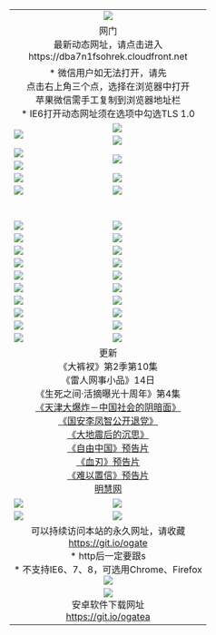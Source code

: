 ﻿<table>
  <tr></tr>
  <tr><td colspan=2 align=center><img src="https://cloud.githubusercontent.com/assets/11880933/13434984/f430fae2-e012-11e5-814f-c2df1e82b247.jpg" /></td></tr>
  <tr><td colspan=2 align=center>网门<br>最新动态网址，请点击进入
<br>https://dba7n1fsohrek.cloudfront.net
    </td>
  </tr>
  <tr>
    <td colspan=2 align=center>* 微信用户如无法打开，请先<br>点击右上角三个点，选择在浏览器中打开<br>苹果微信需手工复制到浏览器地址栏
    <br>* IE6打开动态网址须在选项中勾选TLS 1.0</td>
  </tr>
  <tr>
    <td rowspan=2><a href="https://dba7n1fsohrek.cloudfront.net/ogUP.aspx?name=11DKC.mp4&list=11DKC" target="_blank"><img src="https://dba7n1fsohrek.cloudfront.net/Up/11DKC1.jpg" /></a></td> 
    <td><div><a href="https://dba7n1fsohrek.cloudfront.net/ogUP.aspx?name=LRWS.mp4&list=LRWS" target="_blank"><img src="https://dba7n1fsohrek.cloudfront.net/Up/LRWS.jpg" /></a></td>
   </tr>
  <tr>
    <td><a href="https://dba7n1fsohrek.cloudfront.net/ogNiceVedio.aspx" target="_blank"><img src="https://dba7n1fsohrek.cloudfront.net/Up/11TGKDY.jpg" /></a></td>
  </tr>
  <tr>
    <td><a href="https://dba7n1fsohrek.cloudfront.net/ogUP.aspx?name=JQR.mp4&count=2" target="_blank"><img src="https://dba7n1fsohrek.cloudfront.net/Up/JQR.jpg" /></a></td>   
    <td rowspan=2><a href="https://dba7n1fsohrek.cloudfront.net/ogUP.aspx?name=JP.mp4&count=9" target="_blank"><img src="https://dba7n1fsohrek.cloudfront.net/Up/JP.jpg" /></td>
  </tr>
  <tr>
    <td><a href="https://dba7n1fsohrek.cloudfront.net/ogUP.aspx?name=WH.mp4" target="_blank"><img src="https://dba7n1fsohrek.cloudfront.net/Up/WH.jpg" /></a></td>
  </tr>
  <tr>
    <td><a href="https://dba7n1fsohrek.cloudfront.net/ogUP.aspx?name=SSZJ.mp4&list=SSZJ" target="_blank"><img src="https://dba7n1fsohrek.cloudfront.net/Up/SSZJ.jpg" /></a></td>
    <td><a href="https://dba7n1fsohrek.cloudfront.net/ogUP.aspx?name=1XQK.mp4&count=13" target="_blank"><img src="https://dba7n1fsohrek.cloudfront.net/Up/1XQK.jpg" /></a</td>
  </tr>
  <tr>
    <td><a href="https://dba7n1fsohrek.cloudfront.net/ogUP.aspx?name=ZY.mp4&count=2015:16" target="_blank"><img src="https://dba7n1fsohrek.cloudfront.net/Up/ZY.jpg" /></a</td>
    <td><a href="https://dba7n1fsohrek.cloudfront.net/ogUP.aspx?name=XTFY.mp4&count=B:2,A:24" target="_blank"><img src="https://dba7n1fsohrek.cloudfront.net/Up/XTFY.jpg" /></a></td>
  </tr>
  <!--tr>
    <td><a href="https://dba7n1fsohrek.cloudfront.net/ogUP.aspx?name=1LYF.mp4&count=2" target="_blank"><img src="https://cloud.githubusercontent.com/assets/11880933/13720279/6f16eb48-e83f-11e5-9556-90e9d1e24d09.jpg" /></a></td>
    <td><a href="https://dba7n1fsohrek.cloudfront.net/ogUP.aspx?name=1ZGC.mp4&count=6" target="_blank"><img src="https://cloud.githubusercontent.com/assets/11880933/13720281/7e0c9044-e83f-11e5-915d-d63d593fef21.jpg" /></a></td>
  </tr>
  <tr>
    <td><a href="https://dba7n1fsohrek.cloudfront.net/ogUP.aspx?name=1ZKM.mp4&count=3&current=3" target="_blank"><img src="https://cloud.githubusercontent.com/assets/11880933/13720283/858f1954-e83f-11e5-800b-94708d4ce09e.jpg" /></a></td>  
    <td><a href="https://dba7n1fsohrek.cloudfront.net/ogUP.aspx?name=1WWY.mp4&count=6&current=6" target="_blank"><img src="https://cloud.githubusercontent.com/assets/11880933/13720286/8fb0ffa6-e83f-11e5-8873-bfd1abd9ad97.jpg" /></a></td>
  </tr>
  <tr>
    <td><a href="https://dba7n1fsohrek.cloudfront.net/ogUP.aspx?name=10JGY.mp4&count=3" target="_blank"><img src="https://cloud.githubusercontent.com/assets/11880933/13720287/99e41986-e83f-11e5-9be2-70cc7ff44cf6.jpg" /></a></td>
    <td><a href="https://dba7n1fsohrek.cloudfront.net/ogUP.aspx?name=10CYS.mp4&count=2" target="_blank"><img src="https://cloud.githubusercontent.com/assets/11880933/13720292/a531a128-e83f-11e5-88ec-42f8d394e971.jpg" /></a></td>
  </tr-->
  <tr height="40">
  </tr>
  <tr>
    <td><a href="https://dba7n1fsohrek.cloudfront.net/ogUP.aspx?name=4SQQ.mp4&list=4SQQ" target="_blank"><img src="https://dba7n1fsohrek.cloudfront.net/Up/4SQQ0.jpg"/></a></td>
    <td><a href="https://dba7n1fsohrek.cloudfront.net/ogUP.aspx?name=4SHQ.mp4&list=4SHQ" target="_blank"><img src="https://dba7n1fsohrek.cloudfront.net/Up/4SHQ0.jpg"/></a></td>
  </tr>
  <tr>
    <td><a href="https://dba7n1fsohrek.cloudfront.net/ogUP.aspx?name=4SZG.mp4&list=4SZG" target="_blank"><img src="https://dba7n1fsohrek.cloudfront.net/Up/4SZG0.jpg"/></a></td>
    <td><a href="https://dba7n1fsohrek.cloudfront.net/ogUP.aspx?name=4SDJ.mp4&list=4SDJ" target="_blank"><img src="https://dba7n1fsohrek.cloudfront.net/Up/4SDJ0.jpg"/></a></td>
  </tr>
  <tr>
    <td><a href="https://dba7n1fsohrek.cloudfront.net/ogUP.aspx?name=4SGX.mp4&list=4SGX" target="_blank"><img src="https://dba7n1fsohrek.cloudfront.net/Up/4SGX0.jpg"/></a></td>
    <td><a href="https://dba7n1fsohrek.cloudfront.net/ogUP.aspx?name=4SHD.mp4&list=4SHD" target="_blank"><img src="https://dba7n1fsohrek.cloudfront.net/Up/4SHD0.jpg"/></a></td>
  </tr>
  <tr>
    <td><a href="https://dba7n1fsohrek.cloudfront.net/ogUP.aspx?name=4CTX.mp4&list=4CTX" target="_blank"><img src="https://dba7n1fsohrek.cloudfront.net/Up/4CTX0.jpg"/></a></td>
    <td><a href="https://dba7n1fsohrek.cloudfront.net/ogUP.aspx?name=4CWZ.mp4&list=4CWZ" target="_blank"><img src="https://dba7n1fsohrek.cloudfront.net/Up/4CWZ0.jpg"/></a></td>
  </tr>
  <tr>
    <td><a href="https://dba7n1fsohrek.cloudfront.net/onUP.aspx?name=https://d1qhweuvr3wm0g.cloudfront.net/" target="_blank"><img src="https://dba7n1fsohrek.cloudfront.net/Up/0DTW.jpg"/></a></td>
    <td><a href="https://dba7n1fsohrek.cloudfront.net/onUP.aspx?name=https://d240ns8up8earz.cloudfront.net/acenter/" target="_blank"><img src="https://dba7n1fsohrek.cloudfront.net/Up/0TDW.jpg" /></a></td>
  </tr>
  <tr>
    <td><a href="https://dba7n1fsohrek.cloudfront.net/onUP.aspx?name=https://d4508d6vomz2p.cloudfront.net/gb/nsc413.htm" target="_blank"><img src="https://dba7n1fsohrek.cloudfront.net/Up/0DJY.jpg" /></a></td>
    <td><a href="https://dba7n1fsohrek.cloudfront.net/onUP.aspx?name=https://d3bxwq7vzudb5l.cloudfront.net/xtr/gb/prog204.html" target="_blank"><img src="https://dba7n1fsohrek.cloudfront.net/Up/0XTR.jpg" /></a></td>
  </tr>
  <tr>
    <td><a href="https://dba7n1fsohrek.cloudfront.net/onUP.aspx?name=https://d3aj00iefsmfgc.cloudfront.net/" target="_blank"><img src="https://dba7n1fsohrek.cloudfront.net/Up/0MHW.jpg" /></a></td>
    <td><a href="https://dba7n1fsohrek.cloudfront.net/onUP.aspx?name=https://d1sbg9daat0zu5.cloudfront.net/" target="_blank"><img src="https://dba7n1fsohrek.cloudfront.net/Up/0ZJW.jpg" /></a></td>
  </tr>
  <tr>
    <td><a href="https://dba7n1fsohrek.cloudfront.net/ogUP.aspx?name=0FG.zip" target="_blank"><img src="https://dba7n1fsohrek.cloudfront.net/Up/0FG.jpg" /></a></td>
    <td><a href="https://dba7n1fsohrek.cloudfront.net/ogUP.aspx?name=0FGA.apk" target="_blank"><img src="https://dba7n1fsohrek.cloudfront.net/Up/0FGA.jpg" /></a></td>
  </tr>
  <tr>
    <td><a href="https://dba7n1fsohrek.cloudfront.net/ogUP.aspx?name=0U.zip" target="_blank"><img src="https://dba7n1fsohrek.cloudfront.net/Up/0U.jpg" /></a></td>
    <td><a href="https://dba7n1fsohrek.cloudfront.net/ogUP.aspx?name=0UA.apk" target="_blank"><img src="https://dba7n1fsohrek.cloudfront.net/Up/0UA.jpg" /></a></td>
  </tr>
  <tr>
    <td><a href="https://dba7n1fsohrek.cloudfront.net/ogUP.aspx?name=0iPPOTV.zip" target="_blank"><img src="https://dba7n1fsohrek.cloudfront.net/Up/0iPPOTV.jpg" /></a></td>
    <td><a href="https://dba7n1fsohrek.cloudfront.net/ogUP.aspx?name=0iNTD.apk" target="_blank"><img src="https://dba7n1fsohrek.cloudfront.net/Up/0iNTD.jpg" /></a></td>
  </tr>
  <tr>
    <td colspan=2 align=center>更新<br>
      《大裤衩》第2季第10集<br>
      《雷人网事小品》14日<br>
      《生死之间·活摘曝光十周年》第4集</a><br>
      <a href="https://dba7n1fsohrek.cloudfront.net/ogUP.aspx?name=4TJDBZ.mp4" target="_blank">《天津大爆炸－中国社会的阴暗面》</a><br>
      <a href="https://dba7n1fsohrek.cloudfront.net/ogUP.aspx?name=4LFZ.mp4" target="_blank">《国安李凤智公开退党》</a><br>
      <a href="https://dba7n1fsohrek.cloudfront.net/ogUP.aspx?name=4DDZHDCS.mp4" target="_blank">《大地震后的沉思》</a><br>
      <a href="https://dba7n1fsohrek.cloudfront.net/ogUP.aspx?name=11ZYZG0.mp4" target="_blank">《自由中国》预告片</a><br>
      <a href="https://dba7n1fsohrek.cloudfront.net/ogUP.aspx?name=11XR.mp4" target="_blank">《血刃》预告片</a><br>
      <a href="https://dba7n1fsohrek.cloudfront.net/ogUP.aspx?name=11NYZX.mp4&count=2" target="_blank">《难以置信》预告片</a><br>
      <a href="https://dba7n1fsohrek.cloudfront.net/onUP.aspx?name=https://www.minghui.org/" target="_blank">明慧网</a></td>
    </td>
  </tr>
  <tr>
    <td><a href="https://dba7n1fsohrek.cloudfront.net/ogNice.aspx" target="_blank"><img src="https://cloud.githubusercontent.com/assets/11880933/13720378/f84bb392-e841-11e5-8739-815049dd6ff8.jpg" /></a></td>
    <td><a href="https://dba7n1fsohrek.cloudfront.net/onCO.aspx?ob=600%E4%BA%8B%E7%89%A9&op=%E5%A2%9E%E5%88%A0%E6%94%B9&args=WH1~%23%E7%B1%BB%E5%9E%8B6%E6%96%B0%E9%97%BB%7c%23%E7%B1%BB%E5%9E%8B6%E8%AF%84%E8%AE%BA&mode=" target="_blank"><img src="https://cloud.githubusercontent.com/assets/11880933/13720380/04d76a16-e842-11e5-8833-e627daa88802.jpg" /></a></td> 
  </tr>
  <tr>
    <td><a href="https://dba7n1fsohrek.cloudfront.net/ogDY.aspx" target="_blank"><img src="https://cloud.githubusercontent.com/assets/11880933/13720384/11817090-e842-11e5-9571-7dc2f1af9f42.jpg" /></a></td>
    <td><a href="https://dba7n1fsohrek.cloudfront.net/ogST.aspx" target="_blank"><img src="https://cloud.githubusercontent.com/assets/11880933/13720385/1467ea3c-e842-11e5-86df-c96c9a556aaf.jpg" /></a></td> 
  </tr>
  <!--tr>
    <td colspan=2 align=center>
      <微信可扫描以下临时二维码<br/>https://bit.ly/1mBQHW8<br/><a href="https://dba7n1fsohrek.cloudfront.net/Up/0WMGDL3.png" target="_blank"><img src="https://dba7n1fsohrek.cloudfront.net/Up/0WMGD3.png"/></a>
  </tr-->
  <tr>
    <td colspan=2 align=center>可以持续访问本站的永久网址，请收藏<br/><a href="https://git.io/ogate" target="_blank">https://git.io/ogate</a><br/>* http后一定要跟s<br/>* 不支持IE6、7、8，可选用Chrome、Firefox<br/><a href="https://dba7n1fsohrek.cloudfront.net/Up/0WMGDL2.png" target="_blank"><img src="https://dba7n1fsohrek.cloudfront.net/Up/0WMGD2.png"/></a></td>
  </tr>
  <tr>
    <td colspan=2 align=center><a href="https://dba7n1fsohrek.cloudfront.net/ogUP.aspx?name=0oGate.apk" target="_blank"><img src="https://cloud.githubusercontent.com/assets/11880933/13720399/75e143ee-e842-11e5-9f0a-1421f423c80f.jpg" /></a><br>安卓软件下载网址<br><a href="https://git.io/ogatea">https://git.io/ogatea</a></td>
  </tr>
  <!--tr>
    <td colspan=2 align=center>可能失效的动态网址
    </td>
  </tr-->
</table>
